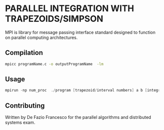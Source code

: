 # PARALLEL INTEGRATION WITH TRAPEZOIDS/SIMPSON 

MPI is library for message passing interface standard designed to function on parallel computing architectures.


## Compilation



```bash
mpicc programName.c -o outputProgramName  -lm
```

## Usage

```c
mpirun -np num_proc  ./program [trapezoid/interval numbers] a b [integration function val:0,1,2]


```

## Contributing

Written by De Fazio Francesco for the parallel algorithms and distributed systems exam.
